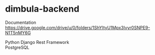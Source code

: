 # dimbula-backend

Documentation  
https://drive.google.com/drive/u/0/folders/1ShYItyU1Mpx3Ivyr0SNPE9-N1T5nMY6G


Python Django Rest Framework  
PostgreSQL
